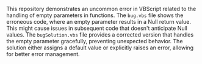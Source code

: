This repository demonstrates an uncommon error in VBScript related to the handling of empty parameters in functions.  The `bug.vbs` file shows the erroneous code, where an empty parameter results in a Null return value. This might cause issues in subsequent code that doesn't anticipate Null values. The `bugSolution.vbs` file provides a corrected version that handles the empty parameter gracefully, preventing unexpected behavior. The solution either assigns a default value or explicitly raises an error, allowing for better error management.